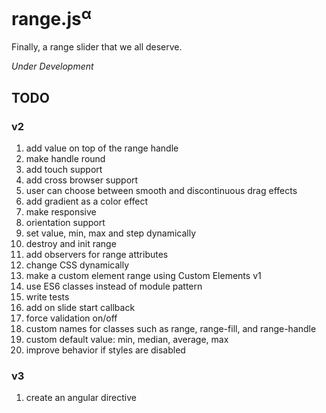 # range.js<sup>α</sup>
Finally, a range slider that we all deserve.

_Under Development_

## TODO

### v2
1. add value on top of the range handle
2. make handle round
3. add touch support
4. add cross browser support
5. user can choose between smooth and discontinuous drag effects
6. add gradient as a color effect
7. make responsive
8. orientation support
9. set value, min, max and step dynamically
10. destroy and init range
11. add observers for range attributes
12. change CSS dynamically
13. make a custom element range using Custom Elements v1
14. use ES6 classes instead of module pattern
15. write tests
16. add on slide start callback
17. force validation on/off
18. custom names for classes such as range, range-fill, and range-handle
19. custom default value: min, median, average, max
20. improve behavior if styles are disabled

### v3
1. create an angular directive